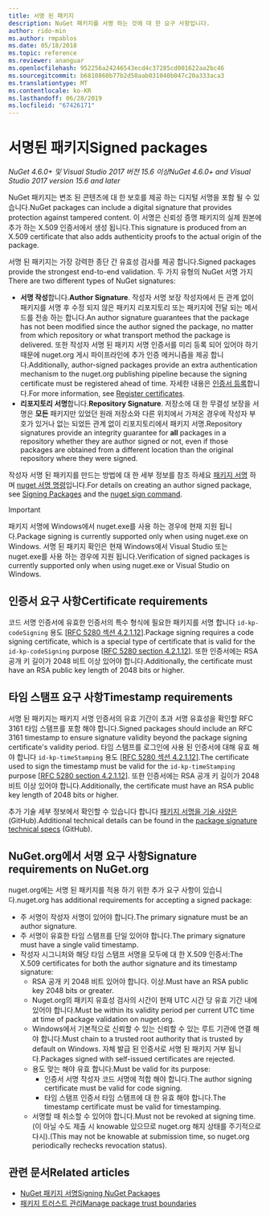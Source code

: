 ```yaml
---
title: 서명 된 패키지
description: NuGet 패키지를 서명 하는 것에 대 한 요구 사항입니다.
author: rido-min
ms.author: rmpablos
ms.date: 05/18/2018
ms.topic: reference
ms.reviewer: ananguar
ms.openlocfilehash: 952256a24246543ecd4c37285cd001622aa2bc46
ms.sourcegitcommit: b6810860b77b2d50aab031040b047c20a333aca3
ms.translationtype: MT
ms.contentlocale: ko-KR
ms.lasthandoff: 06/28/2019
ms.locfileid: "67426171"
---
```

# <a name="signed-packages"></a><span data-ttu-id="14bbb-103">서명된 패키지</span><span class="sxs-lookup"><span data-stu-id="14bbb-103">Signed packages</span></span>

<span data-ttu-id="14bbb-104">*NuGet 4.6.0+ 및 Visual Studio 2017 버전 15.6 이상*</span><span class="sxs-lookup"><span data-stu-id="14bbb-104">*NuGet 4.6.0+ and Visual Studio 2017 version 15.6 and later*</span></span>

<span data-ttu-id="14bbb-105">NuGet 패키지는 변조 된 콘텐츠에 대 한 보호를 제공 하는 디지털 서명을 포함 될 수 있습니다.</span><span class="sxs-lookup"><span data-stu-id="14bbb-105">NuGet packages can include a digital signature that provides protection against tampered content.</span></span> <span data-ttu-id="14bbb-106">이 서명은 신뢰성 증명 패키지의 실제 원본에 추가 하는 X.509 인증서에서 생성 됩니다.</span><span class="sxs-lookup"><span data-stu-id="14bbb-106">This signature is produced from an X.509 certificate that also adds authenticity proofs to the actual origin of the package.</span></span>

<span data-ttu-id="14bbb-107">서명 된 패키지는 가장 강력한 종단 간 유효성 검사를 제공 합니다.</span><span class="sxs-lookup"><span data-stu-id="14bbb-107">Signed packages provide the strongest end-to-end validation.</span></span> <span data-ttu-id="14bbb-108">두 가지 유형의 NuGet 서명 가지</span><span class="sxs-lookup"><span data-stu-id="14bbb-108">There are two different types of NuGet signatures:</span></span>
- <span data-ttu-id="14bbb-109">**서명 작성**합니다.</span><span class="sxs-lookup"><span data-stu-id="14bbb-109">**Author Signature**.</span></span> <span data-ttu-id="14bbb-110">작성자 서명 보장 작성자에서 든 관계 없이 패키지를 서명 후 수정 되지 않은 패키지 리포지토리 또는 패키지에 전달 되는 메서드를 전송 하는 합니다.</span><span class="sxs-lookup"><span data-stu-id="14bbb-110">An author signature guarantees that the package has not been modified since the author signed the package, no matter from which repository or what transport method the package is delivered.</span></span> <span data-ttu-id="14bbb-111">또한 작성자 서명 된 패키지 서명 인증서를 미리 등록 되어 있어야 하기 때문에 nuget.org 게시 파이프라인에 추가 인증 메커니즘을 제공 합니다.</span><span class="sxs-lookup"><span data-stu-id="14bbb-111">Additionally, author-signed packages provide an extra authentication mechanism to the nuget.org publishing pipeline because the signing certificate must be registered ahead of time.</span></span> <span data-ttu-id="14bbb-112">자세한 내용은 [인증서 등록](#signature-requirements-on-nugetorg)합니다.</span><span class="sxs-lookup"><span data-stu-id="14bbb-112">For more information, see [Register certificates](#signature-requirements-on-nugetorg).</span></span>
- <span data-ttu-id="14bbb-113">**리포지토리 서명**합니다.</span><span class="sxs-lookup"><span data-stu-id="14bbb-113">**Repository Signature**.</span></span> <span data-ttu-id="14bbb-114">저장소에 대 한 무결성 보장을 서명은 **모든** 패키지만 있었던 원래 저장소와 다른 위치에서 가져온 경우에 작성자 부호가 있거나 없는 되었든 관계 없이 리포지토리에서 패키지 서명.</span><span class="sxs-lookup"><span data-stu-id="14bbb-114">Repository signatures provide an integrity guarantee for **all** packages in a repository whether they are author signed or not, even if those packages are obtained from a different location than the original repository where they were signed.</span></span>   

<span data-ttu-id="14bbb-115">작성자 서명 된 패키지를 만드는 방법에 대 한 세부 정보를 참조 하세요 [패키지 서명](../create-packages/Sign-a-package.md) 하며 [nuget 서명 명령](../tools/cli-ref-sign.md)입니다.</span><span class="sxs-lookup"><span data-stu-id="14bbb-115">For details on creating an author signed package, see [Signing Packages](../create-packages/Sign-a-package.md) and the [nuget sign command](../tools/cli-ref-sign.md).</span></span>

> [!Important]
> <span data-ttu-id="14bbb-116">패키지 서명에 Windows에서 nuget.exe를 사용 하는 경우에 현재 지원 됩니다.</span><span class="sxs-lookup"><span data-stu-id="14bbb-116">Package signing is currently supported only when using nuget.exe on Windows.</span></span> <span data-ttu-id="14bbb-117">서명 된 패키지 확인은 현재 Windows에서 Visual Studio 또는 nuget.exe를 사용 하는 경우에 지원 됩니다.</span><span class="sxs-lookup"><span data-stu-id="14bbb-117">Verification of signed packages is currently supported only when using nuget.exe or Visual Studio on Windows.</span></span>

## <a name="certificate-requirements"></a><span data-ttu-id="14bbb-118">인증서 요구 사항</span><span class="sxs-lookup"><span data-stu-id="14bbb-118">Certificate requirements</span></span>

<span data-ttu-id="14bbb-119">코드 서명 인증서에 유효한 인증서의 특수 형식에 필요한 패키지를 서명 합니다 `id-kp-codeSigning` 용도 [[RFC 5280 섹션 4.2.1.12](https://tools.ietf.org/html/rfc5280#section-4.2.1.12)].</span><span class="sxs-lookup"><span data-stu-id="14bbb-119">Package signing requires a code signing certificate, which is a special type of certificate that is valid for the `id-kp-codeSigning` purpose [[RFC 5280 section 4.2.1.12](https://tools.ietf.org/html/rfc5280#section-4.2.1.12)].</span></span> <span data-ttu-id="14bbb-120">또한 인증서에는 RSA 공개 키 길이가 2048 비트 이상 있어야 합니다.</span><span class="sxs-lookup"><span data-stu-id="14bbb-120">Additionally, the certificate must have an RSA public key length of 2048 bits or higher.</span></span>

## <a name="timestamp-requirements"></a><span data-ttu-id="14bbb-121">타임 스탬프 요구 사항</span><span class="sxs-lookup"><span data-stu-id="14bbb-121">Timestamp requirements</span></span>

<span data-ttu-id="14bbb-122">서명 된 패키지는 패키지 서명 인증서의 유효 기간이 초과 서명 유효성을 확인할 RFC 3161 타임 스탬프를 포함 해야 합니다.</span><span class="sxs-lookup"><span data-stu-id="14bbb-122">Signed packages should include an RFC 3161 timestamp to ensure signature validity beyond the package signing certificate's validity period.</span></span> <span data-ttu-id="14bbb-123">타임 스탬프를 로그인에 사용 된 인증서에 대해 유효 해야 합니다 `id-kp-timeStamping` 용도 [[RFC 5280 섹션 4.2.1.12](https://tools.ietf.org/html/rfc5280#section-4.2.1.12)].</span><span class="sxs-lookup"><span data-stu-id="14bbb-123">The certificate used to sign the timestamp must be valid for the `id-kp-timeStamping` purpose [[RFC 5280 section 4.2.1.12](https://tools.ietf.org/html/rfc5280#section-4.2.1.12)].</span></span> <span data-ttu-id="14bbb-124">또한 인증서에는 RSA 공개 키 길이가 2048 비트 이상 있어야 합니다.</span><span class="sxs-lookup"><span data-stu-id="14bbb-124">Additionally, the certificate must have an RSA public key length of 2048 bits or higher.</span></span>

<span data-ttu-id="14bbb-125">추가 기술 세부 정보에서 확인할 수 있습니다 합니다 [패키지 서명을 기술 사양은](https://github.com/NuGet/Home/wiki/Package-Signatures-Technical-Details) (GitHub).</span><span class="sxs-lookup"><span data-stu-id="14bbb-125">Additional technical details can be found in the [package signature technical specs](https://github.com/NuGet/Home/wiki/Package-Signatures-Technical-Details) (GitHub).</span></span>

## <a name="signature-requirements-on-nugetorg"></a><span data-ttu-id="14bbb-126">NuGet.org에서 서명 요구 사항</span><span class="sxs-lookup"><span data-stu-id="14bbb-126">Signature requirements on NuGet.org</span></span>

<span data-ttu-id="14bbb-127">nuget.org에는 서명 된 패키지를 적용 하기 위한 추가 요구 사항이 있습니다.</span><span class="sxs-lookup"><span data-stu-id="14bbb-127">nuget.org has additional requirements for accepting a signed package:</span></span>

- <span data-ttu-id="14bbb-128">주 서명이 작성자 서명이 있어야 합니다.</span><span class="sxs-lookup"><span data-stu-id="14bbb-128">The primary signature must be an author signature.</span></span>
- <span data-ttu-id="14bbb-129">주 서명이 유효한 타임 스탬프를 단일 있어야 합니다.</span><span class="sxs-lookup"><span data-stu-id="14bbb-129">The primary signature must have a single valid timestamp.</span></span>
- <span data-ttu-id="14bbb-130">작성자 시그니처와 해당 타임 스탬프 서명을 모두에 대 한 X.509 인증서:</span><span class="sxs-lookup"><span data-stu-id="14bbb-130">The X.509 certificates for both the author signature and its timestamp signature:</span></span>
  - <span data-ttu-id="14bbb-131">RSA 공개 키 2048 비트 있어야 합니다. 이상.</span><span class="sxs-lookup"><span data-stu-id="14bbb-131">Must have an RSA public key 2048 bits or greater.</span></span>
  - <span data-ttu-id="14bbb-132">Nuget.org의 패키지 유효성 검사의 시간이 현재 UTC 시간 당 유효 기간 내에 있어야 합니다.</span><span class="sxs-lookup"><span data-stu-id="14bbb-132">Must be within its validity period per current UTC time at time of package validation on nuget.org.</span></span>
  - <span data-ttu-id="14bbb-133">Windows에서 기본적으로 신뢰할 수 있는 신뢰할 수 있는 루트 기관에 연결 해야 합니다.</span><span class="sxs-lookup"><span data-stu-id="14bbb-133">Must chain to a trusted root authority that is trusted by default on Windows.</span></span> <span data-ttu-id="14bbb-134">자체 발급 된 인증서로 서명 된 패키지 거부 됩니다.</span><span class="sxs-lookup"><span data-stu-id="14bbb-134">Packages signed with self-issued certificates are rejected.</span></span>
  - <span data-ttu-id="14bbb-135">용도 맞는 해야 유효 합니다.</span><span class="sxs-lookup"><span data-stu-id="14bbb-135">Must be valid for its purpose:</span></span> 
    - <span data-ttu-id="14bbb-136">인증서 서명 작성자 코드 서명에 적합 해야 합니다.</span><span class="sxs-lookup"><span data-stu-id="14bbb-136">The author signing certificate must be valid for code signing.</span></span>
    - <span data-ttu-id="14bbb-137">타임 스탬프 인증서 타임 스탬프에 대 한 유효 해야 합니다.</span><span class="sxs-lookup"><span data-stu-id="14bbb-137">The timestamp certificate must be valid for timestamping.</span></span>
  - <span data-ttu-id="14bbb-138">서명할 때 취소할 수 있어야 합니다.</span><span class="sxs-lookup"><span data-stu-id="14bbb-138">Must not be revoked at signing time.</span></span> <span data-ttu-id="14bbb-139">(이 아닐 수도 제출 시 knowable 있으므로 nuget.org 해지 상태를 주기적으로 다시).</span><span class="sxs-lookup"><span data-stu-id="14bbb-139">(This may not be knowable at submission time, so nuget.org periodically rechecks revocation status).</span></span>
  
  
## <a name="related-articles"></a><span data-ttu-id="14bbb-140">관련 문서</span><span class="sxs-lookup"><span data-stu-id="14bbb-140">Related articles</span></span>

- [<span data-ttu-id="14bbb-141">NuGet 패키지 서명</span><span class="sxs-lookup"><span data-stu-id="14bbb-141">Signing NuGet Packages</span></span>](../create-packages/Sign-a-Package.md)
- [<span data-ttu-id="14bbb-142">패키지 트러스트 관리</span><span class="sxs-lookup"><span data-stu-id="14bbb-142">Manage package trust boundaries</span></span>](../consume-packages/installing-signed-packages.md)
